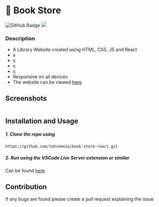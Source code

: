 # 📖 Book Store

<img src="https://img.shields.io/github/deployments/tahseenio/library-react/github-pages" alt="GitHub Badge"> <img src="https://img.shields.io/github/repo-size/tahseenio/library-react">

### Description

- A Library Website created using HTML, CSS, JS and React
- s
- s
- s
- s
- Responsive on all devices
- The website can be viewed [here](https://tahseenio.github.io/book-store-react/)

## Screenshots

<img src="">

## Installation and Usage

##### 1. Clone the repo using

`https://github.com/tahseenio/book-store-react.git`

##### 2. Run using the VSCode Live Server extension or similar

Can be found [here](https://marketplace.visualstudio.com/items?itemName=ritwickdey.LiveServer)

## Contribution

<p>If any bugs are found please create a pull request explaining the issue</p>
